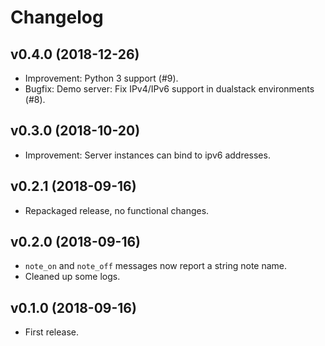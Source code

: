 # Changelog

## v0.4.0 (2018-12-26)

* Improvement: Python 3 support (#9).
* Bugfix: Demo server: Fix IPv4/IPv6 support in dualstack environments (#8).

## v0.3.0 (2018-10-20)

* Improvement: Server instances can bind to ipv6 addresses.

## v0.2.1 (2018-09-16)

* Repackaged release, no functional changes.

## v0.2.0 (2018-09-16)

* `note_on` and `note_off` messages now report a string note name.
* Cleaned up some logs.

## v0.1.0 (2018-09-16)

* First release.
